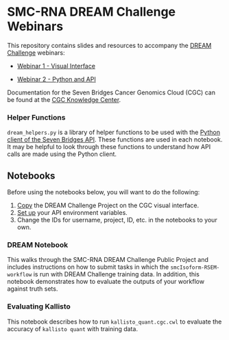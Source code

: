 # SMC-RNA DREAM Challenge Webinars

This repository contains slides and resources to accompany the [DREAM Challenge](http://www.cancergenomicscloud.org/dreamchallenge/) webinars:

* [Webinar 1 - Visual Interface](https://www.youtube.com/watch?v=JdCsL_MSOrE)

* [Webinar 2 - Python and API](https://www.youtube.com/watch?v=tDzzRq4YN9M)

Documentation for the Seven Bridges Cancer Genomics Cloud (CGC) can be found at the [CGC Knowledge Center](http://docs.cancergenomicscloud.org/v1.0/docs/dream-challenge).

### Helper Functions

`dream_helpers.py` is a library of helper functions to be used with the [Python client of the Seven Bridges API](https://github.com/sbg/sevenbridges-python). These functions are used in each notebook. It may be helpful to look through these functions to understand how API calls are made using the Python client.

## Notebooks

Before using the notebooks below, you will want to do the following:

1. [Copy](http://docs.cancergenomicscloud.org/v1.0/docs/dream-challenge#section-copy-the-icgc-tcga-dream-somatic-mutation-calling-public-project) the DREAM Challenge Project on the CGC visual interface.
2. [Set up](https://github.com/sbg/okAPI/blob/master/Tutorials/SBPLAT/Setup_API_environment.ipynb) your API environment variables.
3. Change the IDs for username, project, ID, etc. in the notebooks to your own.

### DREAM Notebook
This walks through the SMC-RNA DREAM Challenge Public Project and includes instructions on how to submit tasks in which the `smcIsoform-RSEM-workflow` is run with DREAM Challenge training data. In addition, this notebook demonstrates how to evaluate the outputs of your workflow against truth sets.

### Evaluating Kallisto
This notebook describes how to run `kallisto_quant.cgc.cwl` to evaluate the accuracy of `kallisto quant` with training data.
